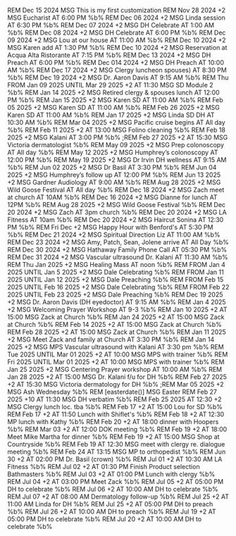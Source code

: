 REM Dec 15 2024 MSG This is my first customization
REM Nov 28 2024 +2 MSG Eucharist     AT 6:00 PM %b%
REM Dec 06 2024 +2 MSG Linda session    AT 6:30 PM %b%
REM Dec 07 2024 +2 MSG DH Celebrate    AT 1:00 AM %b%
REM Dec 08 2024 +2 MSG DH Celebrate    AT 6:00 PM %b%
REM Dec 09 2024 +2 MSG Lou at our house  AT 11:00 AM %b%
REM Dec 10 2024 +2 MSG Karen add    AT 1:30 PM %b%
REM Dec 10 2024 +2 MSG Reservation at Acqua Alta Ristorante AT 7:15 PM %b%
REM Dec 13 2024 +2 MSG DH Preach    AT 6:00 PM %b%
REM Dec 014 2024 +2 MSG DH Preach    AT 10:00 AM %b%
REM Dec 17 2024 +2 MSG Clergy luncheon spouses)   AT 8:30 PM %b%
REM Dec 19 2024 +2 MSG Dr. Aaron Davis   AT 9:15 AM %b%
REM Thu FROM Jan 09 2025 UNTIL Mar 29 2025 +2 AT 11:30 MSG SD Module 2 %b%
REM Jan 14 2025 +2 MSG Retired clergy & spouses lunch AT 12:00 PM %b%
REM Jan 15 2025 +2 MSG Karen SD    AT 11:00 AM %b%
REM Feb 05 2025 +2 MSG Karen SD    AT 11:00 AM %b%
REM Feb 26 2025 +2 MSG Karen SD    AT 11:00 AM %b%
REM Jan 17 2025 +2 MSG Linda SD DH   AT 10:30 AM %b%
REM Mar 04 2025 +2 MSG Pacific cruise begins    AT All day %b%
REM Feb 11 2025 +2 AT 13:00 MSG Folino cleaning  %b%
REM Feb 18 2025 +2 MSG Kalani     AT 3:00 PM %b%
;REM Feb 27 2025 +2 AT 15:30 MSG Victoria dermatologist %b%
REM May 09 2025 +2 MSG Prep colonoscopy    AT All day %b%
REM May 12 2025 +2 MSG Humphrey’s colonoscopy    AT 12:00 PM %b%
REM May 19 2025 +2 MSG Dr Irvin DH wellness  AT 9:15 AM %b%
REM Jun 02 2025 +2 MSG Dr Basil    AT 3:30 PM %b%
REM Jun 04 2025 +2 MSG Humphrey’s follow up   AT 12:00 PM %b%
REM Jun 13 2025 +2 MSG Gardner Audiology    AT 9:00 AM %b%
REM Aug 28 2025 +2 MSG Wild Goose Festival   AT All day %b%
REM Dec 18 2024 +2 MSG Zach meet at church AT 10AM %b%
REM Dec 16 2024 +2 MSG Dianne for lunch AT 12PM %b%
REM Aug 28 2025 +2 MSG Wild Goose Festival %b%
REM Dec 20 2024 +2 MSG Zach AT 3pm church %b%
REM Dec 20 2024 +2 MSG LA Fitness AT 10am %b%
REM Dec 20 2024 +2 MSG Haircut Sonina AT 12:30 PM %b%
REM Fri Dec +2 MSG Happy Hour with Benford's AT 5:30 PM %b%
REM Dec 21 2024 +2 MSG Spiritual Direction Liz AT 11:00 AM %b%
REM Dec 23 2024 +2 MSG Amy, Patch, Sean, Jolene arrive AT All Day %b%
REM Dec 30 2024 +2 MSG Hathaway Family Phone Call AT 05:30 PM %b%
REM Dec 31 2024 +2 MSG Vascular ultrasound Dr. Kalani AT 11:30 AM %b%
REM Thu Jan 2025 +2 MSG Healing Mass AT noon %b%
REM FROM Jan 4 2025 UNTIL Jan 5 2025 +2 MSG Dale Celebrating %b%
REM FROM Jan 11 2025 UNTIL Jan 12 2025 +2 MSG Dale Preaching %b%
REM FROM Feb 15 2025 UNTIL Feb 16 2025 +2 MSG Dale Celebrating %b%
REM FROM Feb 22 2025 UNTIL Feb 23 2025 +2 MSG Dale Preaching %b%
REM Dec 19 2025 +2 MSG Dr. Aaron Davis (DH eyedoctor) AT 9:15 AM %b%
REM Jan 4 2025 +2 MSG Welcoming Prayer Workshop AT 9-3 %b%
REM Jan 10 2025 +2 AT 15:00 MSG Zack at Church %b%
REM Jan 24 2025 +2 AT 15:00 MSG Zack at Church %b%
REM Feb 14 2025 +2 AT 15:00 MSG Zack at Church %b%
REM Feb 28 2025 +2 AT 15:00 MSG Zack at Church %b%
REM Jan 11 2025 +2 MSG Meet Zack and family at Church AT 3:30 PM %b%
REM Jan 14 2025 +2 MSG MPS Vascular ultrasound with Kalani AT 3:30 pm %b%
REM Tue 2025 UNTIL Mar 01  2025 +2 AT 10:00 MSG MPS with trainer %b%
REM Fri 2025 UNTIL Mar 01 2025 +2 AT 10:00 MSG MPS with trainer %b%
REM Jan 25 2025 +2 MSG Centering Prayer workshop AT 10:00 AM %b%
REM Jan 28 2025 +2 AT 15:00 MSG Dr. Kalani f/u for DH %b%
REM Feb 27 2025 +2 AT 15:30 MSG Victoria dermatology for DH %b%
;REM Mar 05 2025 +2 MSG Ash Wednesday %b%
REM [easterdate()] MSG Easter
REM Feb 27 2025 +10 AT 11:30 MSG DH verbatim %b%
REM Feb 25 2025 AT 12:30 +2 MSG Clergy lunch loc. tba %b%
REM Feb 17 +2 AT 15:00  Lou for SD %b%
REM Feb 17 +2 AT 11:50  Lunch with Shiflet's %b%
REM Feb 18 +2 AT 12:30  MP lunch with Kathy %b%
REM Feb 20 +2 AT 18:00  dinner with Hoopers %b%
REM Mar 03 +2 AT 12:00  DOK meeting %b%
REM Feb 19 +2 AT 18:00 Meet Mike Martha for dinner %b%
REM Feb 19 +2 AT 15:00 MSG Shop at Countryside %b%
REM Feb 19 AT 12:30 MSG meet with clergy re. dialogue meeting %b%
REM Feb 24 AT 13:15 MSG MP to orthopedist %b%
REM Jun 30 +2 AT 02:00 PM Dr. Basil (crown) %b%
REM Jul 01 +2 AT 10:30 AM LA Fitness %b%
REM Jul 02 +2 AT 01:30 PM Finish Product selection Bathmasters %b%
REM Jul 03 +2 AT 01:00 PM Lunch with clergy %b%
REM Jul 04 +2 AT 03:00 PM Meet Zack %b%
REM Jul 05 +2 AT 05:00 PM DH to celebrate %b%
REM Jul 06 +2 AT 10:00 AM DH to celebrate %b%
REM Jul 07 +2 AT 08:00 AM Dermatology follow-up %b%
REM Jul 25 +2 AT 11:00 AM Linda for DH %b%
REM Jul 25 +2 AT 05:00 PM DH to preach %b%
REM Jul 26 +2 AT 10:00 AM DH to preach %b%
REM Jul 19 +2 AT 05:00 PM DH to celebrate %b%
REM Jul 20 +2 AT 10:00 AM DH to celebrate %b%
